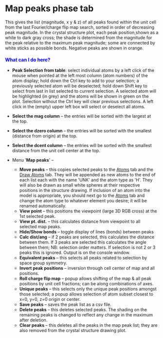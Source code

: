 <!--- Don't change the HTML version of this file; edit the .md version -->
<a name="Phase-Map_peaks"></a>
# **Map peaks** phase tab

This gives the list (magnitude, x y & z) of all peaks found within the unit cell from the last Fourier/charge flip map search, sorted in order of decreasing peak magnitude. In the crystal structure plot, each peak position,shown as a white to dark gray cross; the shade is determined from the magnitude for the peak relative to the maximum peak magnitude; some are connected by white sticks as possible bonds. Negative peaks are shown in orange.

<H3 style="color:blue;font-size:1.1em">What can I do here?</H3>

* **Peak Selection from table**: select individual atoms by a left click of the mouse when pointed at the left most column (atom numbers) of the atom display; hold down the Ctrl key to add to your selection; a previously selected atom will be deselected; hold down Shift key to select from last in list selected to current selection. A selected atom will be highlighted (in grey) and the atoms will be shown in green on the plot. Selection without the Ctrl key will clear previous selections. A left click in the (empty) upper left box will select or deselect all atoms.
* **Select the mag column** – the entries will be sorted with the largest at the top.
* **Select the dzero column** – the entries will be sorted with the smallest (distance from origin) at the top.
* **Select the dcent column** – the entries will be sorted with the smallest distance from the unit cell center at the top.
* Menu '**Map peaks**'  –
    
    * **Move peaks** – this copies selected peaks to the [Atoms](./phaseatoms.md) tab and the [Draw Atoms](./phasedrawatoms.md) tab. They will be appended as new atoms to the end of each list each with the name 'UNK' and the atom type as 'H'. They will also be drawn as small white spheres at their respective positions in the structure drawing. If inclusion of an atom into the model is appropriate, you should next go to the [Atoms](./phaseatoms.md) tab and change the atom type to whatever element you desire; it will be renamed automatically.
    * **View point** – this positions the viewpoint (large 3D RGB cross) at the 1st selected peak.
    * **View pt. dist.** – this calculates distance from viewpoint to all selected map peaks.
    * **Hide/Show bonds** – toggle display of lines (bonds) between peaks
    * **Calc dist/ang** – if 2 peaks are selected, this calculates the distance between them. If 3 peaks are selected this calculates the angle between them; NB: selection order matters. If selection is not 2 or 3 peaks this is ignored. Output is on the console window.
    * **Equivalent peaks** – this selects all peaks related to selection by space group symmetry.
    * **Invert peak positions** – inversion through cell center of map and all positions.
    * **Roll charge flip map** – popup allows shifting of the map & all peak positions by unit cell fractions; can be along combinations of axes.
    * **Unique peaks** – this selects only the unique peak positions amongst those selected; a popup allows selection of atom subset closest to x=0, y=0, z=0 origin or center.
    * **Save peaks** – saves the peak list as a csv file.
    * **Delete peaks** – this deletes selected peaks. The shading on the remaining peaks is changed to reflect any change in the maximum after deletion.
    * **Clear peaks** – this deletes all the peaks in the map peak list; they are also removed from the crystal structure drawing plot.
